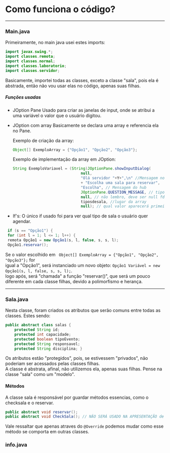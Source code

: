 # Como funciona o código?
---
### Main.java
Primeiramente, no main java usei estes imports:
``` java
import javax.swing.*;
import classes.remota;
import classes.normal;
import classes.laboratorio;
import classes.servidor;
```
Basicamente, importei todas as classes, exceto a classe "sala", pois ela é<br />
abstrada, então não vou usar elas no código, apenas suas filhas.
##### Funções usadas
- JOption Pane
  Usado para criar as janelas de input, onde se atribui a uma variável o valor
  que o usuário digitou.
- JOption com array
  Basicamente se declara uma array e referencia ela no Pane. 
  
  Exemplo de criação da array:
  ``` java
  Object[] ExemploArray = {"Opção1", "Opção2", "Opção3"};
  ```
  Exemplo de implementação da array em JOption:
  ```java
  String ExemploVariavel = (String)JOptionPane.showInputDialog(
			                    null, 
			                    "Olá servidor "+Y+",\n" //Mensagem no painel
			                    + "Escolha uma sala para reservar", 
			                    "Escolha", // Mensagem do hub
			                    JOptionPane.QUESTION_MESSAGE, // tipo de painel
			                    null, // não lembro, deve ser null fds
			                    tiposdesala, //lugar da array
			                    null); // qual valor aparecerá primeiro? pode ser "Opção1", ou ExemploVariavel[0] ou só null
  ```
  
- If's:
O único if usado foi para ver qual tipo de sala o usuário quer agendar.
```java
 if (s == "Opção1") { 
 for (int l = 1; l <= 1; l++) {
 remota Opção1 = new Opção1(s, l, false, s, s, l);
 Opção1.reservar();
```
Se o valor escolhido em ` Object[] ExemploArray = {"Opção1", "Opção2", "Opção3"};` for <br />
igual a "Opção1", será instanciado um novo objeto: `Opção1 Variável = new Opção1(s, l, false, s, s, l);`. <br />
logo após, será "chamada" a função "reservar()", que será um pouco diferente em cada classe filhas, devido a polimorfismo e herança.

---
### Sala.java
Nesta classe, foram criados os atributos que serão comuns entre todas as classes. Estes sendo:
```java
public abstract class salas {
	protected String id;
	protected int capacidade;
	protected boolean tipoEvento;
	protected String responsavel;
	protected String disciplina; }
```
Os atributos estão "protegidos", pois, se estivessem "privados", não poderiam ser acessados pelas classes filhas. <br />
A classe é abstrata, afinal, não utilizemos ela, apenas suas filhas. Pense na classe "sala" como um "modelo".
#### Métodos
A classe sala é responsável por guardar métodos essencias, como o checksala e o reservar.
```java
public abstract void reservar();
public abstract void CheckSala(); // NÂO SERÁ USADO NA APRESENTAÇÃO de 18/05/23
```
Vale ressaltar que apenas atraves do `@Override` podemos mudar como esse método se comporta em outras classes.

### info.java
